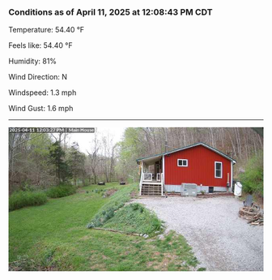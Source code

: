 ### Conditions as of April 11, 2025 at 12:08:43 PM CDT 

Temperature: 54.40 &deg;F

Feels like: 54.40 &deg;F

Humidity: 81%

Wind Direction: N

Windspeed: 1.3 mph

Wind Gust: 1.6 mph

---

<img src="./images/latest.jpeg"/>

